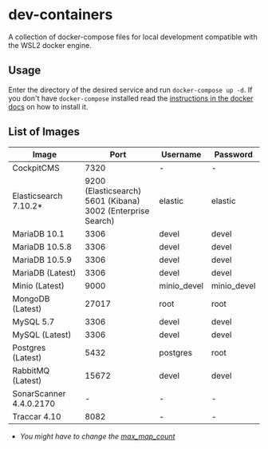 # dev-containers

A collection of docker-compose files for local development compatible with the WSL2 docker engine.

## Usage

Enter the directory of the desired service and run `docker-compose up -d`. If you don't have `docker-compose` installed read the [instructions in the docker docs](https://docs.docker.com/compose/install/) on how to install it.

## List of Images

| Image                   | Port                                                                  | Username    | Password    |
| ----------------------- | --------------------------------------------------------------------- | ----------- | ----------- |
| CockpitCMS              | 7320                                                                  | -           | -           |
| Elasticsearch 7.10.2*   | 9200 (Elasticsearch)<br />5601 (Kibana)<br />3002 (Enterprise Search) | elastic     | elastic     |
| MariaDB 10.1            | 3306                                                                  | devel       | devel       |
| MariaDB 10.5.8          | 3306                                                                  | devel       | devel       |
| MariaDB 10.5.9          | 3306                                                                  | devel       | devel       |
| MariaDB (Latest)        | 3306                                                                  | devel       | devel       |
| Minio (Latest)          | 9000                                                                  | minio_devel | minio_devel |
| MongoDB (Latest)        | 27017                                                                 | root        | root        |
| MySQL 5.7               | 3306                                                                  | devel       | devel       |
| MySQL (Latest)          | 3306                                                                  | devel       | devel       |
| Postgres (Latest)       | 5432                                                                  | postgres    | root        |
| RabbitMQ (Latest)       | 15672                                                                 | devel       | devel       |
| SonarScanner 4.4.0.2170 | -                                                                     | -           | -           |
| Traccar 4.10            | 8082                                                                  | -           | -           |


* _You might have to change the [max_map_count](https://www.elastic.co/guide/en/elasticsearch/reference/current/docker.html#docker-prod-prerequisites)_